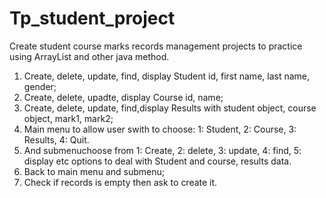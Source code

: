 # Tp_student_project
Create student course marks records management projects to practice using ArrayList and other java method.
1. Create, delete, update, find, display Student id, first name, last name, gender;
2. Create, delete, upadte, display Course id, name;
3. Create, delete, update, find,display Results with student object, course object, mark1, mark2;
4. Main menu  to allow user swith to choose: 1: Student, 2: Course, 3: Results, 4: Quit. 
5. And submenuchoose from 1: Create, 2: delete, 3: update, 4: find, 5: display etc options to deal with Student and course, results data.
6. Back to main menu and submenu;
7. Check if records is empty then ask to create it.
